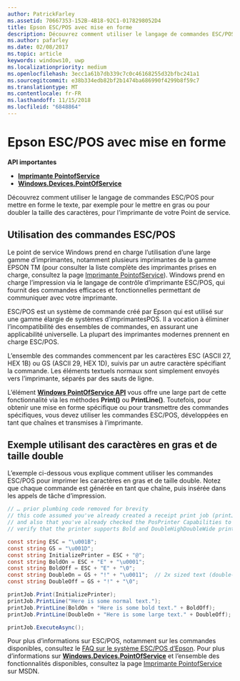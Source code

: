 ```yaml
---
author: PatrickFarley
ms.assetid: 70667353-152B-4B18-92C1-0178298052D4
title: Epson ESC/POS avec mise en forme
description: Découvrez comment utiliser le langage de commandes ESC/POS pour mettre en forme le texte, par exemple pour le mettre en gras ou pour doubler la taille des caractères, pour l’imprimante de votre Point de service.
ms.author: pafarley
ms.date: 02/08/2017
ms.topic: article
keywords: windows10, uwp
ms.localizationpriority: medium
ms.openlocfilehash: 3ecc1a61b7db339c7c0c46168255d32bfbc241a1
ms.sourcegitcommit: e38b334edb82bf2b1474ba686990f4299b8f59c7
ms.translationtype: MT
ms.contentlocale: fr-FR
ms.lasthandoff: 11/15/2018
ms.locfileid: "6848864"
---
```

# <a name="epson-escpos-with-formatting"></a>Epson ESC/POS avec mise en forme


**API importantes**

-   [**Imprimante PointofService**](https://msdn.microsoft.com/library/windows/apps/Mt426652)
-   [**Windows.Devices.PointOfService**](https://msdn.microsoft.com/library/windows/apps/Dn298071)

Découvrez comment utiliser le langage de commandes ESC/POS pour mettre en forme le texte, par exemple pour le mettre en gras ou pour doubler la taille des caractères, pour l’imprimante de votre Point de service.

## <a name="escpos-usage"></a>Utilisation des commandes ESC/POS

Le point de service Windows prend en charge l’utilisation d’une large gamme d’imprimantes, notamment plusieurs imprimantes de la gamme EPSON TM (pour consulter la liste complète des imprimantes prises en charge, consultez la page [Imprimante PointofService](https://msdn.microsoft.com/library/windows/apps/Mt426652)). Windows prend en charge l’impression via le langage de contrôle d’imprimante ESC/POS, qui fournit des commandes efficaces et fonctionnelles permettant de communiquer avec votre imprimante.

ESC/POS est un système de commande créé par Epson qui est utilisé sur une gamme élargie de systèmes d’imprimantesPOS. Il a vocation à éliminer l’incompatibilité des ensembles de commandes, en assurant une applicabilité universelle. La plupart des imprimantes modernes prennent en charge ESC/POS.

L’ensemble des commandes commencent par les caractères ESC (ASCII 27, HEX 1B) ou GS (ASCII 29, HEX 1D), suivis par un autre caractère spécifiant la commande. Les éléments textuels normaux sont simplement envoyés vers l’imprimante, séparés par des sauts de ligne.

L’élément [**Windows PointOfService API**](https://msdn.microsoft.com/library/windows/apps/Dn298071) vous offre une large part de cette fonctionnalité via les méthodes **Print()** ou **PrintLine()**. Toutefois, pour obtenir une mise en forme spécifique ou pour transmettre des commandes spécifiques, vous devez utiliser les commandes ESC/POS, développées en tant que chaînes et transmises à l’imprimante.

## <a name="example-using-bold-and-double-size-characters"></a>Exemple utilisant des caractères en gras et de taille double

L’exemple ci-dessous vous explique comment utiliser les commandes ESC/POS pour imprimer les caractères en gras et de taille double. Notez que chaque commande est générée en tant que chaîne, puis insérée dans les appels de tâche d’impression.

```csharp
// … prior plumbing code removed for brevity
// this code assumed you've already created a receipt print job (printJob)
// and also that you've already checked the PosPrinter Capabilities to
// verify that the printer supports Bold and DoubleHighDoubleWide print modes

const string ESC = "\u001B";
const string GS = "\u001D";
const string InitializePrinter = ESC + "@";
const string BoldOn = ESC + "E" + "\u0001";
const string BoldOff = ESC + "E" + "\0";
const string DoubleOn = GS + "!" + "\u0011";  // 2x sized text (double-high + double-wide)
const string DoubleOff = GS + "!" + "\0";

printJob.Print(InitializePrinter);
printJob.PrintLine("Here is some normal text.");
printJob.PrintLine(BoldOn + "Here is some bold text." + BoldOff);
printJob.PrintLine(DoubleOn + "Here is some large text." + DoubleOff);

printJob.ExecuteAsync();
```

Pour plus d’informations sur ESC/POS, notamment sur les commandes disponibles, consultez le [FAQ sur le système ESC/POS d’Epson](http://content.epson.de/fileadmin/content/files/RSD/downloads/escpos.pdf). Pour plus d’informations sur [**Windows.Devices.PointOfService**](https://msdn.microsoft.com/library/windows/apps/Dn298071) et l’ensemble des fonctionnalités disponibles, consultez la page [Imprimante PointofService](https://msdn.microsoft.com/library/windows/apps/Mt426652) sur MSDN.
